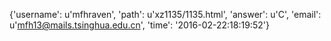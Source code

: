 {'username': u'mfhraven', 'path': u'xz1135/1135.html', 'answer': u'C', 'email': u'mfh13@mails.tsinghua.edu.cn', 'time': '2016-02-22:18:19:52'}